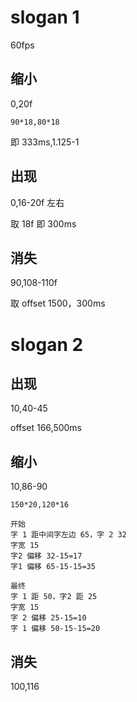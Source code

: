 # slogan 1
60fps

## 缩小
0,20f

    90*18,80*18
    
即 333ms,1.125-1
## 出现
0,16-20f 左右

取 18f 即 300ms
## 消失
90,108-110f

取 offset 1500，300ms


# slogan 2
## 出现
10,40-45

offset 166,500ms

## 缩小
10,86-90

    150*20,120*16
    
    开始
    字 1 距中间字左边 65，字 2 32
    字宽 15
    字2 偏移 32-15=17
    字1 偏移 65-15-15=35
    
    最终
    字 1 距 50，字2 距 25
    字宽 15
    字 2 偏移 25-15=10
    字 1 偏移 50-15-15=20

## 消失
100,116